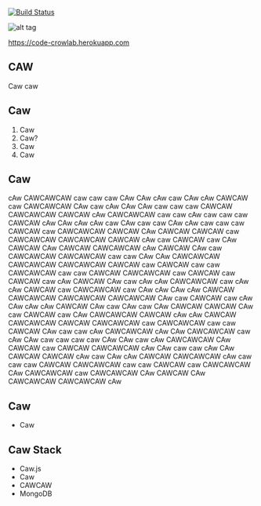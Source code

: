 [![Build Status](https://travis-ci.org/BraveBravos/CodeColab.svg?branch=master)](https://travis-ci.org/BraveBravos/CodeColab)

![alt tag](http://img2.wikia.nocookie.net/__cb20130504222540/flylikeabird3/images/1/19/Evil_crow.png)

https://code-crowlab.herokuapp.com

## CAW

  Caw caw


## Caw

1. Caw
2. Caw?
3. Caw
4. Caw

## Caw

cAw CAWCAWCAW caw caw caw CAw CAw cAw caw CAw cAw CAWCAW caw CAWCAWCAW CAw caw cAw CAw CAw caw caw caw CAWCAW CAWCAWCAW CAWCAW cAw CAWCAWCAW caw caw cAw caw caw caw CAWCAW cAw CAw cAw cAw caw CAw caw caw CAw cAw caw caw caw CAWCAW caw CAWCAWCAW CAWCAW CAw CAWCAW CAWCAW caw CAWCAWCAW CAWCAWCAW CAWCAW cAw caw CAWCAW caw CAw CAWCAW CAw CAWCAW CAWCAWCAW cAw CAWCAW CAw caw CAWCAWCAW CAWCAWCAW caw caw CAw CAw CAWCAWCAW CAWCAWCAW CAWCAWCAW CAWCAW caw CAWCAW caw caw CAWCAWCAW caw caw CAWCAW CAWCAWCAW caw CAWCAW caw CAWCAW caw cAw CAWCAW CAw caw cAw cAw CAWCAWCAW caw cAw cAw CAWCAW caw CAWCAWCAW caw CAw cAw CAw cAw CAWCAW CAWCAWCAW CAWCAWCAW CAWCAWCAW CAw caw CAWCAW caw cAw CAw cAw cAw CAWCAW CAw caw CAw caw CAw CAWCAW CAWCAW CAw caw CAWCAW caw CAw CAWCAWCAW CAWCAW cAw cAw CAWCAW CAWCAWCAW CAWCAW CAWCAWCAW caw CAWCAWCAW caw caw CAWCAW CAw caw caw cAw CAWCAWCAW cAw CAw CAWCAWCAW caw cAw CAw caw caw caw caw CAw CAw caw cAw CAWCAWCAW CAw CAWCAW caw CAWCAW CAWCAWCAW cAw CAw caw caw cAw CAw CAWCAW CAWCAW cAw caw CAw cAw CAWCAW CAWCAWCAW cAw caw caw caw CAWCAW CAWCAWCAW caw caw CAWCAW caw CAWCAWCAW CAw CAWCAWCAW caw CAWCAWCAW CAw CAWCAW CAw CAWCAWCAW CAWCAWCAW cAw

## Caw

- Caw

## Caw Stack

- Caw.js
- Caw
- CAWCAW
- MongoDB
